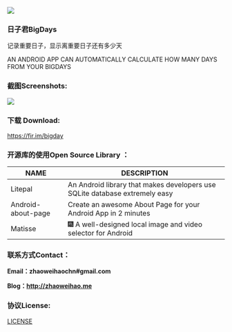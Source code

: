 ![](https://github.com/zhaoweihaoChina/BigDays/blob/master/app/src/main/res/mipmap-xxhdpi/ic_launcher.png)

### 日子君BigDays

记录重要日子，显示离重要日子还有多少天

AN ANDROID APP CAN AUTOMATICALLY CALCULATE HOW MANY DAYS FROM YOUR BIGDAYS

### 截图Screenshots:

![](https://github.com/zhaoweihaoChina/BigDays/blob/master/screenshot/PIC.png)

### 下载 Download:

https://fir.im/bigday



### 开源库的使用Open Source Library ：

| NAME               | DESCRIPTION                              |
| ------------------ | ---------------------------------------- |
| Litepal            | An Android library that makes developers use SQLite database extremely easy |
| Android-about-page | Create an awesome About Page for your Android App in 2 minutes |
| Matisse            | 🎆 A well-designed local image and video selector for Android |


### 联系方式Contact：

**Email：zhaoweihaochn#gmail.com**

**Blog：http://zhaoweihao.me**


### 协议License:

[LICENSE](https://github.com/zhaoweihaoChina/BigDays/blob/master/LICENSE)






